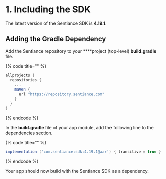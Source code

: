 # 1. Including the SDK

The latest version of the Sentiance SDK is **4.19.1**.

## Adding the Gradle Dependency

Add the Sentiance repository to your ****project \(top-level\) **build.gradle** file.

{% code title="" %}
```groovy
allprojects {
  repositories {
    ...
    maven {
      url "https://repository.sentiance.com"
    }
  }
}
```
{% endcode %}

In the **build.gradle** file of your app module, add the following line to the dependencies section.

{% code title="" %}
```groovy
implementation ('com.sentiance:sdk:4.19.1@aar') { transitive = true }
```
{% endcode %}

Your app should now build with the Sentiance SDK as a dependency.

